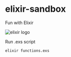 # elixir-sandbox

Fun with Elixir

![elixir logo](https://i.pinimg.com/originals/d9/41/5b/d9415b65c43491de091916f0f2c2ce11.jpg)

Run .exs script

```
elixir functions.exs
```

